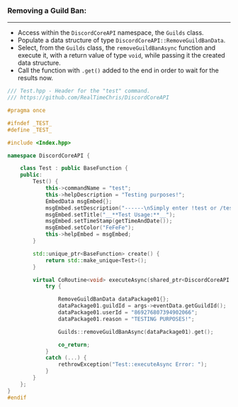 ### **Removing a Guild Ban:**
---
- Access within the `DiscordCoreAPI` namespace, the `Guilds` class.
- Populate a data structure of type `DiscordCoreAPI::RemoveGuildBanData`.
- Select, from the `Guilds` class, the `removeGuildBanAsync` function and execute it, with a return value of type `void`, while passing it the created data structure.
- Call the function with `.get()` added to the end in order to wait for the results now.

```cpp
/// Test.hpp - Header for the "test" command.
/// https://github.com/RealTimeChris/DiscordCoreAPI

#pragma once

#ifndef _TEST_
#define _TEST_

#include <Index.hpp>

namespace DiscordCoreAPI {

	class Test : public BaseFunction {
	public:
		Test() {
			this->commandName = "test";
			this->helpDescription = "Testing purposes!";
			EmbedData msgEmbed{};
			msgEmbed.setDescription("------\nSimply enter !test or /test!\n------");
			msgEmbed.setTitle("__**Test Usage:**__");
			msgEmbed.setTimeStamp(getTimeAndDate());
			msgEmbed.setColor("FeFeFe");
			this->helpEmbed = msgEmbed;
		}

		std::unique_ptr<BaseFunction> create() {
			return std::make_unique<Test>();
		}

		virtual CoRoutine<void> executeAsync(shared_ptr<DiscordCoreAPI::BaseFunctionArguments> args) {
			try {

				RemoveGuildBanData dataPackage01{};
				dataPackage01.guildId = args->eventData.getGuildId();
				dataPackage01.userId = "869276807394902066";
				dataPackage01.reason = "TESTING PURPOSES!";

				Guilds::removeGuildBanAsync(dataPackage01).get();

				co_return;
			}
			catch (...) {
				rethrowException("Test::executeAsync Error: ");
			}
		}
	};
}
#endif
```
